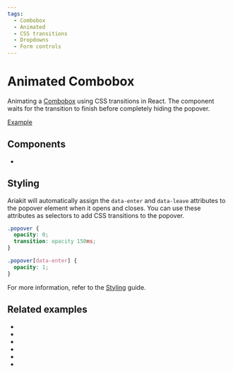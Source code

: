 ```yaml
---
tags:
  - Combobox
  - Animated
  - CSS transitions
  - Dropdowns
  - Form controls
---
```


# Animated Combobox

<div data-description>

Animating a [Combobox](/components/combobox) using CSS transitions in React. The component waits for the transition to finish before completely hiding the popover.

</div>

<div data-tags></div>

<a href="./index.tsx" data-playground>Example</a>

## Components

<div data-cards="components">

- [](/components/combobox)

</div>

## Styling

Ariakit will automatically assign the `data-enter` and `data-leave` attributes to the popover element when it opens and closes. You can use these attributes as selectors to add CSS transitions to the popover.

```css
.popover {
  opacity: 0;
  transition: opacity 150ms;
}

.popover[data-enter] {
  opacity: 1;
}
```

For more information, refer to the [Styling](/guide/styling) guide.

## Related examples

<div data-cards="examples">

- [](/examples/combobox-filtering)
- [](/examples/dialog-combobox-tab-command-menu)
- [](/examples/dialog-animated)
- [](/examples/disclosure-animated)
- [](/examples/select-animated)
- [](/examples/tab-panel-animated)

</div>
